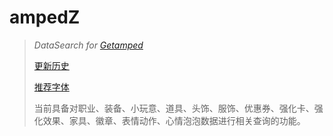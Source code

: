 # ampedZ
>
>*DataSearch for [Getamped](http://bfo.sdo.com/)*
>
>[更新历史](WHATSNEW.md)
>
>[推荐字体](FONTS.md)
>
>当前具备对职业、装备、小玩意、道具、头饰、服饰、优惠券、强化卡、强化效果、家具、徽章、表情动作、心情泡泡数据进行相关查询的功能。
>
